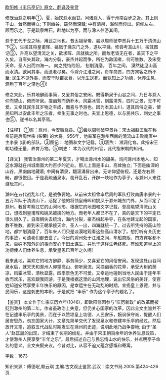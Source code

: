 [欧阳修《丰乐亭记》原文、翻译及鉴赏](https://www.vrrw.net/wx/14138.html)

修既治滁之明年①，夏，始饮滁水而甘。问诸滁人，得于州南百步之近。其上则丰山，耸然而特立; 下则幽谷，窈然而深藏; 中有清泉，滃然而仰出。俯仰左右，顾而乐之。于是疏泉凿石，辟地以为亭，而与滁人往游其间。

滁于五代干戈之际，用武之地也。昔太祖皇帝，尝以周师破李景兵十五万于清流山下②，生擒其将皇甫晖、姚凤于滁东门之外，遂以平滁。修尝考其山川，按其图记③，升高以望清流之关，欲求晖、凤就擒之所。而故老皆无在者，盖天下之平久矣。自唐失其政，海内分裂，豪杰并起而争，所在为敌国者，何可胜数。及宋受天命，圣人出而四海一。 向之凭恃险阻， 刬削消磨。 百年之间， 漠然徒见山高而水清。欲问其事，而遗老尽矣。今滁介江淮之间，舟车商贾，四方宾客之所不至; 民生不见外事，而安于畎亩衣食，以乐生送死。而孰知上之功德，休养生息，涵煦于百年之深也④!

修之来此，乐其地僻而事简，又爱其俗之安闲。既得斯泉于山谷之间，乃日与滁人仰而望山，俯而听泉。掇幽芳而荫乔木，风霜冰雪，刻露清秀，四时之景，无不可爱。又幸其民乐其岁物之丰成，而喜与予游也。因为本其山川，道其风俗之美，使民知所以安此丰年之乐者，幸生无事之时也。夫宣上恩德，以与民共乐，刺史之事也⑤。遂书以名其亭焉。



【注释】 ①滁：滁州，今安徽滁县。②尝以周师破李景兵：宋太祖赵匡胤在称帝前是后周世宗 (柴荣) 的大将。956年，他率军在滁州西南的清流山击败南唐中主李景 (璟)的部队。③图记： 地图和文字记载。④涵煦： 滋润化育。此指宋王朝功德无量，养育万物。⑤刺史： 本为汉代的州官，此代指宋朝的知州。

【译文】 我管治滁州的第二年夏天，才喝出滁州水的甜美。询问滁州本地人，知这水源就在州城南面大约百步的近处。那儿上面是丰山，高耸独立; 下面是幽深的山谷，黑幽幽地藏着; 中间有清泉，翻滚涌冒出来。无论仰望俯视，还是左右顾盼，都很悦目。于是我疏通泉水，凿开乱石，开辟一块地作为亭子，与滁州人来往游玩其间。

滁州在五代战乱年代，是战争要地。从前宋太祖曾率后周的军队打败南唐李景的十五万军队于清流山下，活捉了他的将领皇甫晖和姚凤于滁州城东门外，从而平定了滁州。我曾考察过它的山河地形，根据它的地图和文字记载，登高眺望清流山关口，想找到皇甫晖和姚凤被擒的地方。而老年人都已不在了，真的是天下的平定已很久很久了。自唐朝失去统治，海内分裂，豪杰纷起争夺，在各地建立起的国家，数不胜数。直到宋王朝承接天命，圣人一出，四海就统一了。过去所凭持的高山险地，都铲削消磨了，百年来人们只是淡漠地观看这些高山清水了。想打听有关历史的事迹，可遗老们都去世了。今日的滁州处于江淮之间，车船商贩、四方宾客都不来，百姓不知外边的事而安心于田土谋生，并乐于这样生老终死。有谁知道皇上的功德使人们休养生息，承受皇恩已百年之久呢!

我来此地，喜欢它的地方僻静、事务简少，又喜爱它的风俗安闲。发现这处山谷间泉水后，就天天和滁州人仰望高山、俯听泉流，采摘幽香的花草，承受大树的荫凉，风霜冰雪，清秋显露，四季景色无不可爱。又幸运地碰到当地人民由于连年丰收而欢乐，喜欢跟我同游。于是我根据这里的山河地理，说出它风俗的美好，使百姓知道安然享受丰年快乐的原因，是幸运生在无动乱的时期。宣扬皇上恩德，并与民同乐，这是刺史的本职。于是就把 “丰乐” 作为这个亭子的题名了。

【鉴赏】 本文作于仁宗庆历六年(1046)，即欧阳修因参与“庆历新政” 的改革而被贬到滁州的第二年。作者虽政治上失意，但仍关心国家的改革，因此全文主旨并不在记述丰乐亭的美景，而在于以赞颂皇上功德、人民安乐，婉讽保守派，提醒人们居安思危，勿忘国家大计。文章先简单交代了发现泉水和修建丰乐亭的经过。然后放开文笔，追叙五代战乱时期发生在滁州的史迹，说明此地乃战争要地; 由于“圣人”赵匡胤的出现，才结束了长期的纷乱，并由于宋王朝百余年的休养生息政策，才使滁州人民享受“丰年之乐”。最后描述自己与民忘情山水的快乐，并点明亭子命名的意义。全文夹叙夹议，今昔对比，从容不迫又蕴含感慨和寄寓。

字数：1673

知识来源：傅德岷,赖云琪 主编.古文观止鉴赏.武汉：崇文书局.2005.第424-426页.

